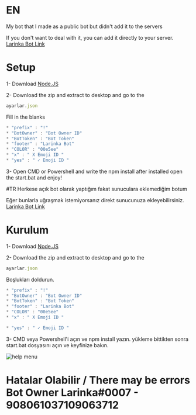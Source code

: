# EN
My bot that I made as a public bot but didn't add it to the servers

If you don't want to deal with it, you can add it directly to your server. [Larinka Bot Link](https://discord.com/api/oauth2/authorize?client_id=902223088295497758&permissions=8&scope=bot)

# Setup

1- Download [Node.JS](https://nodejs.org/en/)

2- Download the zip and extract to desktop and go to the 
```js
ayarlar.json
```
Fill in the blanks
```js
* "prefix" : "!"
* "BotOwner" : "Bot Owner ID"
* "BotToken" : "Bot Token"
* "footer" : "Larinka Bot"
* "COLOR" : "00e5ee"
* "x" : " X Emoji ID " 
* "yes" : " ✓ Emoji ID "
```
3- Open CMD or Powershell and write the npm install
after installed open the start.bat and enjoy!

#TR
Herkese açık bot olarak yaptığım fakat sunuculara eklemediğim botum

Eğer bunlarla uğraşmak istemiyorsanız direkt sunucunuza ekleyebilirsiniz. [Larinka Bot Link](https://discord.com/api/oauth2/authorize?client_id=902223088295497758&permissions=8&scope=bot)


# Kurulum
1- Download [Node.JS](https://nodejs.org/en/)

2- Download the zip and extract to desktop and go to the 
```js
ayarlar.json
```
Boşlukları doldurun.
```js
* "prefix" : "!"
* "BotOwner" : "Bot Owner ID"
* "BotToken" : "Bot Token"
* "footer" : "Larinka Bot"
* "COLOR" : "00e5ee"
* "x" : " X Emoji ID "

* "yes" : " ✓ Emoji ID "
```
3- CMD veya Powershell'i açın ve npm install yazın. 
yükleme bittikten sonra start.bat dosyasını açın ve keyfinize bakın.

![help menu](https://user-images.githubusercontent.com/96020061/162844291-29db68bb-3a38-4ae3-92ce-1013ed8f8486.jpg)

# Hatalar Olabilir / There may be errors Bot Owner Larinka#0007 - 908061037109063712
